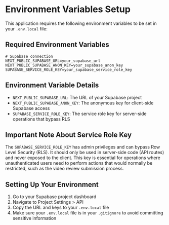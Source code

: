 # Environment Variables Setup

This application requires the following environment variables to be set in your `.env.local` file:

## Required Environment Variables

```
# Supabase connection
NEXT_PUBLIC_SUPABASE_URL=your_supabase_url
NEXT_PUBLIC_SUPABASE_ANON_KEY=your_supabase_anon_key
SUPABASE_SERVICE_ROLE_KEY=your_supabase_service_role_key
```

## Environment Variable Details

- `NEXT_PUBLIC_SUPABASE_URL`: The URL of your Supabase project
- `NEXT_PUBLIC_SUPABASE_ANON_KEY`: The anonymous key for client-side Supabase access
- `SUPABASE_SERVICE_ROLE_KEY`: The service role key for server-side operations that bypass RLS

## Important Note About Service Role Key

The `SUPABASE_SERVICE_ROLE_KEY` has admin privileges and can bypass Row Level Security (RLS). It should only be used in server-side code (API routes) and never exposed to the client. This key is essential for operations where unauthenticated users need to perform actions that would normally be restricted, such as the video review submission process.

## Setting Up Your Environment

1. Go to your Supabase project dashboard
2. Navigate to Project Settings > API
3. Copy the URL and keys to your `.env.local` file
4. Make sure your `.env.local` file is in your `.gitignore` to avoid committing sensitive information 
